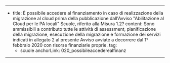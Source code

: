 ---
  - title: È possibile accedere al finanziamento in caso di realizzazione della migrazione al cloud prima della pubblicazione dall'Avviso "Abilitazione al Cloud per le PA locali" Scuole, riferito alla Misura 1.2?
    content: Sono ammissibili a contributo tutte le attività di assessment, pianificazione della migrazione, esecuzione della migrazione e formazione dei servizi indicati in allegato 2 al presente Avviso avviate a decorrere dal 1° febbraio 2020 con risorse finanziarie proprie.
    tag:
      - scuole
    anchorLink: 020_possibileaccederealfinanz
---